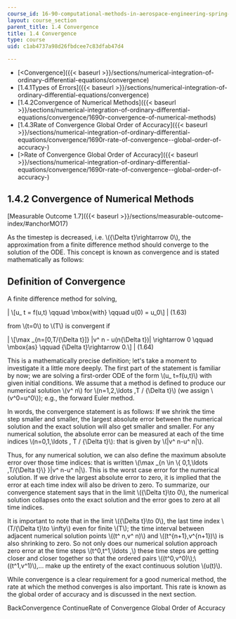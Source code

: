 ```yaml
---
course_id: 16-90-computational-methods-in-aerospace-engineering-spring-2014
layout: course_section
parent_title: 1.4 Convergence
title: 1.4 Convergence
type: course
uid: c1ab4737a98d26fbdcee7c83dfab47d4

---
```


*   [<Convergence]({{< baseurl >}}/sections/numerical-integration-of-ordinary-differential-equations/convergence)
*   [1.4.1Types of Errors]({{< baseurl >}}/sections/numerical-integration-of-ordinary-differential-equations/convergence)
*   [1.4.2Convergence of Numerical Methods]({{< baseurl >}}/sections/numerical-integration-of-ordinary-differential-equations/convergence/1690r-convergence-of-numerical-methods)
*   [1.4.3Rate of Convergence Global Order of Accuracy]({{< baseurl >}}/sections/numerical-integration-of-ordinary-differential-equations/convergence/1690r-rate-of-convergence--global-order-of-accuracy-)
*   [\>Rate of Convergence Global Order of Accuracy]({{< baseurl >}}/sections/numerical-integration-of-ordinary-differential-equations/convergence/1690r-rate-of-convergence--global-order-of-accuracy-)

1.4.2 Convergence of Numerical Methods
--------------------------------------

[Measurable Outcome 1.7]({{< baseurl >}}/sections/measurable-outcome-index/#anchorMO17)

As the timestep is decreased, i.e. \\({\\Delta t}\\rightarrow 0\\), the approximation from a finite difference method should converge to the solution of the ODE. This concept is known as convergence and is stated mathematically as follows:

Definition of Convergence
-------------------------

A finite difference method for solving,

| \\\[u\_ t = f(u,t) \\qquad \\mbox{with} \\qquad u(0) = u\_0\\\] | (1.63) 

from \\(t=0\\) to \\(T\\) is convergent if

| \\\[\\max \_{n=\[0,T/{\\Delta t}\]} &#124;v^ n - u(n{\\Delta t})&#124; \\rightarrow 0 \\qquad \\mbox{as} \\qquad {\\Delta t}\\rightarrow 0.\\\] | (1.64) 

This is a mathematically precise definition; let's take a moment to investigate it a little more deeply. The first part of the statement is familiar by now; we are solving a first-order ODE of the form \\(u\_ t=f(u,t)\\) with given initial conditions. We assume that a method is defined to produce our numerical solution \\(v^ n\\) for \\(n=1,2,\\ldots ,T / {\\Delta t}\\) (we assign \\(v^0=u^0\\)); e.g., the forward Euler method.

In words, the convergence statement is as follows: If we shrink the time step smaller and smaller, the largest absolute error between the numerical solution and the exact solution will also get smaller and smaller. For any numerical solution, the absolute error can be measured at each of the time indices \\(n=0,1,\\ldots , T / {\\Delta t}\\): that is given by \\(|v^ n-u^ n|\\).

Thus, for any numerical solution, we can also define the maximum absolute error over those time indices: that is written \\(\\max \_{n \\in \\{ 0,1,\\ldots ,T/{\\Delta t}\\} }|v^ n-u^ n|\\). This is the worst case error for the numerical solution. If we drive the largest absolute error to zero, it is implied that the error at each time index will also be driven to zero. To summarize, our convergence statement says that in the limit \\({\\Delta t}\\to 0\\), the numerical solution collapses onto the exact solution and the error goes to zero at all time indices.

It is important to note that in the limit \\({\\Delta t}\\to 0\\), the last time index \\(T/{\\Delta t}\\to \\infty\\) even for finite \\(T\\); the time interval between adjacent numerical solution points \\((t^ n,v^ n)\\) and \\((t^{n+1},v^{n+1})\\) is also shrinking to zero. So not only does our numerical solution approach zero error at the time steps \\(t^0,t^1,\\ldots ,\\) these time steps are getting closer and closer together so that the ordered pairs \\((t^0,v^0)\\);\\((t^1,v^1)\\),... make up the entirety of the exact continuous solution \\(u(t)\\).

While convergence is a clear requirement for a good numerical method, the rate at which the method converges is also important. This rate is known as the global order of accuracy and is discussed in the next section.

BackConvergence ContinueRate of Convergence Global Order of Accuracy